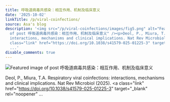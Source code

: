 ```yaml
---
title: 呼吸道病毒共感染：相互作用、机制及临床意义
date: '2025-10-02'
linkTitle: /p/viral-coinfections/
source: Asa's blog
description: '<img src="/p/viral-coinfections/images/fig5.png" alt="Featured image
  of post 呼吸道病毒共感染：相互作用、机制及临床意义" /><p>Deol, P., Miura, T.A. Respiratory viral coinfections:
  interactions, mechanisms and clinical implications. Nat Rev Microbiol (2025). <a
  class="link" href="https://doi.org/10.1038/s41579-025-01225-3" target="_blank" rel="noopener"
  ...'
disable_comments: true
---
```

<img src="/p/viral-coinfections/images/fig5.png" alt="Featured image of post 呼吸道病毒共感染：相互作用、机制及临床意义" /><p>Deol, P., Miura, T.A. Respiratory viral coinfections: interactions, mechanisms and clinical implications. Nat Rev Microbiol (2025). <a class="link" href="https://doi.org/10.1038/s41579-025-01225-3" target="_blank" rel="noopener" ...